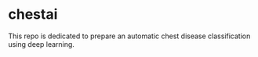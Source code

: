 # chestai
This repo is dedicated to prepare an automatic chest disease classification using deep learning.
